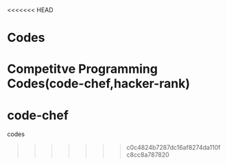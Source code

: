 <<<<<<< HEAD
# Codes
Competitve Programming Codes(code-chef,hacker-rank)
=======
# code-chef
codes
>>>>>>> c0c4824b7287dc16af8274da110fc8cc8a787820

